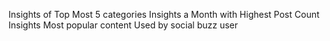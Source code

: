 Insights of Top Most 5 categories 
Insights a Month with Highest Post Count
Insights Most popular content Used by social buzz user
